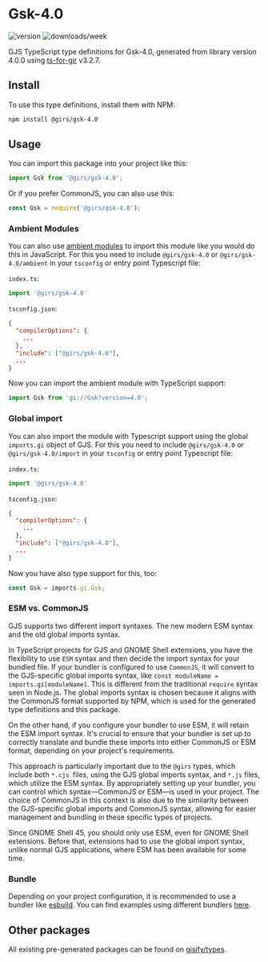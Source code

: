 
# Gsk-4.0

![version](https://img.shields.io/npm/v/@girs/gsk-4.0)
![downloads/week](https://img.shields.io/npm/dw/@girs/gsk-4.0)


GJS TypeScript type definitions for Gsk-4.0, generated from library version 4.0.0 using [ts-for-gir](https://github.com/gjsify/ts-for-gir) v3.2.7.


## Install

To use this type definitions, install them with NPM:
```bash
npm install @girs/gsk-4.0
```

## Usage

You can import this package into your project like this:
```ts
import Gsk from '@girs/gsk-4.0';
```

Or if you prefer CommonJS, you can also use this:
```ts
const Gsk = require('@girs/gsk-4.0');
```

### Ambient Modules

You can also use [ambient modules](https://github.com/gjsify/ts-for-gir/tree/main/packages/cli#ambient-modules) to import this module like you would do this in JavaScript.
For this you need to include `@girs/gsk-4.0` or `@girs/gsk-4.0/ambient` in your `tsconfig` or entry point Typescript file:

`index.ts`:
```ts
import '@girs/gsk-4.0'
```

`tsconfig.json`:
```json
{
  "compilerOptions": {
    ...
  },
  "include": ["@girs/gsk-4.0"],
  ...
}
```

Now you can import the ambient module with TypeScript support: 

```ts
import Gsk from 'gi://Gsk?version=4.0';
```

### Global import

You can also import the module with Typescript support using the global `imports.gi` object of GJS.
For this you need to include `@girs/gsk-4.0` or `@girs/gsk-4.0/import` in your `tsconfig` or entry point Typescript file:

`index.ts`:
```ts
import '@girs/gsk-4.0'
```

`tsconfig.json`:
```json
{
  "compilerOptions": {
    ...
  },
  "include": ["@girs/gsk-4.0"],
  ...
}
```

Now you have also type support for this, too:

```ts
const Gsk = imports.gi.Gsk;
```


### ESM vs. CommonJS

GJS supports two different import syntaxes. The new modern ESM syntax and the old global imports syntax.

In TypeScript projects for GJS and GNOME Shell extensions, you have the flexibility to use `ESM` syntax and then decide the import syntax for your bundled file. If your bundler is configured to use `CommonJS`, it will convert to the GJS-specific global imports syntax, like `const moduleName = imports.gi[moduleName]`. This is different from the traditional `require` syntax seen in Node.js. The global imports syntax is chosen because it aligns with the CommonJS format supported by NPM, which is used for the generated type definitions and this package.

On the other hand, if you configure your bundler to use ESM, it will retain the ESM import syntax. It's crucial to ensure that your bundler is set up to correctly translate and bundle these imports into either CommonJS or ESM format, depending on your project's requirements.

This approach is particularly important due to the `@girs` types, which include both `*.cjs `files, using the GJS global imports syntax, and `*.js` files, which utilize the ESM syntax. By appropriately setting up your bundler, you can control which syntax—CommonJS or ESM—is used in your project. The choice of CommonJS in this context is also due to the similarity between the GJS-specific global imports and CommonJS syntax, allowing for easier management and bundling in these specific types of projects.

Since GNOME Shell 45, you should only use ESM, even for GNOME Shell extensions. Before that, extensions had to use the global import syntax, unlike normal GJS applications, where ESM has been available for some time.

### Bundle

Depending on your project configuration, it is recommended to use a bundler like [esbuild](https://esbuild.github.io/). You can find examples using different bundlers [here](https://github.com/gjsify/ts-for-gir/tree/main/examples).

## Other packages

All existing pre-generated packages can be found on [gjsify/types](https://github.com/gjsify/types).

